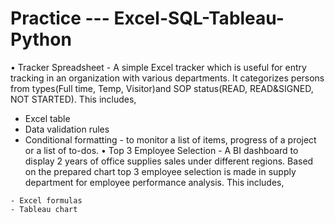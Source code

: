 # Practice --- Excel-SQL-Tableau-Python
• Tracker Spreadsheet - A simple Excel tracker which is useful for entry tracking in an organization with various departments. It categorizes persons from types(Full time, Temp, Visitor)and SOP status(READ, READ&SIGNED, NOT STARTED). This includes,

   - Excel table
   - Data validation rules 
   - Conditional formatting - to monitor a list of items, progress of a project or a list of to-dos.
 • Top 3 Employee Selection - A BI dashboard to display 2 years of office supplies sales under different regions. Based on the prepared chart top 3 employee selection is made in supply department for employee performance analysis. This includes,
 
    - Excel formulas
    - Tableau chart
    
